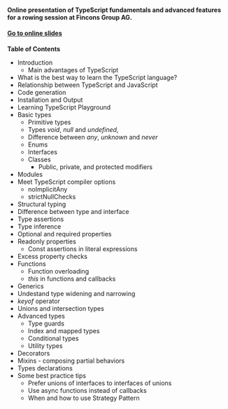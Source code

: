 #### Online presentation of TypeScript fundamentals and advanced features for a rowing session at Fincons Group AG.

#### <a href="http://ova2.github.io/typescript-rowing-session/slides/index.html" target="_blank">Go to online slides</a>

__Table of Contents__

* Introduction
  * Main advantages of TypeScript
* What is the best way to learn the TypeScript language?
* Relationship between TypeScript and JavaScript
* Code generation
* Installation and Output
* Learning TypeScript Playground
* Basic types
  * Primitive types
  * Types _void_, _null_ and _undefined_,
  * Difference between _any_, _unknown_ and _never_
  * Enums
  * Interfaces
  * Classes
    * Public, private, and protected modifiers
* Modules
* Meet TypeScript compiler options
  * noImplicitAny
  * strictNullChecks
* Structural typing
* Difference between type and interface
* Type assertions
* Type inference
* Optional and required properties
* Readonly properties
  * Const assertions in literal expressions
* Excess property checks
* Functions
  * Function overloading
  * _this_ in functions and callbacks
* Generics
* Undestand type widening and narrowing
* _keyof_ operator
* Unions and intersection types
* Advanced types
  * Type guards
  * Index and mapped types
  * Conditional types
  * Utility types
* Decorators
* Mixins - composing partial behaviors
* Types declarations
* Some best practice tips
  * Prefer unions of interfaces to interfaces of unions
  * Use async functions instead of callbacks
  * When and how to use Strategy Pattern
